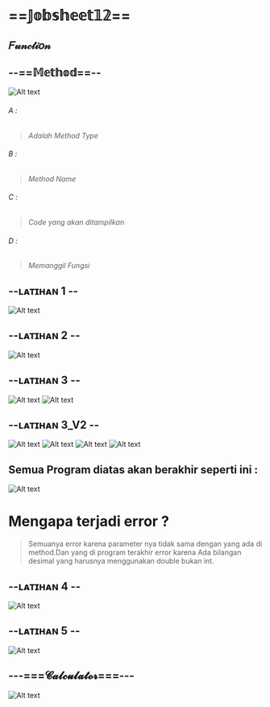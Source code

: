 # ==𝕁𝕠𝕓𝕤𝕙𝕖𝕖𝕥𝟙𝟚==
## 𝐹𝓊𝓃𝒸𝓉𝒾𝑜𝓃

## --==𝕄𝕖𝕥𝕙𝕠𝕕==--
![Alt text](https://github.com/Syihabuddinsanni/Jobsheet12_Function/blob/master/Method.png)
###### *A* :
>_Adalah Method Type_
###### *B* :
>_Method Name_
###### *C* :
>_Code yang akan ditampilkan_
###### *D* :
>_Memanggil Fungsi_


## --ʟᴀᴛɪʜᴀɴ 1 -- 
![Alt text](https://github.com/Syihabuddinsanni/Jobsheet12_Function/blob/master/Latihan.png)


## --ʟᴀᴛɪʜᴀɴ 2 --  
![Alt text](https://github.com/Syihabuddinsanni/Jobsheet12_Function/blob/master/L2.png)

## --ʟᴀᴛɪʜᴀɴ 3 -- 
![Alt text](https://github.com/Syihabuddinsanni/Jobsheet12_Function/blob/master/Latihan3.png)
![Alt text](https://github.com/Syihabuddinsanni/Jobsheet12_Function/blob/master/L3A_4.png)
 

## --ʟᴀᴛɪʜᴀɴ 3_V2 --
![Alt text](https://github.com/Syihabuddinsanni/Jobsheet12_Function/blob/master/L3A1.png)
![Alt text](https://github.com/Syihabuddinsanni/Jobsheet12_Function/blob/master/L3A2.png)
![Alt text](https://github.com/Syihabuddinsanni/Jobsheet12_Function/blob/master/L3A3.png)
![Alt text](https://github.com/Syihabuddinsanni/Jobsheet12_Function/blob/master/L3A.png)
## **Semua Program diatas akan berakhir seperti ini :**


![Alt text](https://github.com/Syihabuddinsanni/Jobsheet12_Function/blob/master/L3A_4.png)
# Mengapa terjadi error ?
>Semuanya error karena parameter nya tidak sama dengan yang ada di method.Dan yang di program terakhir error karena
Ada bilangan desimal yang harusnya menggunakan double bukan int.

## --ʟᴀᴛɪʜᴀɴ 4 -- 
![Alt text](https://github.com/Syihabuddinsanni/Jobsheet12_Function/blob/master/L4.png)


## --ʟᴀᴛɪʜᴀɴ 5 -- 
![Alt text](https://github.com/Syihabuddinsanni/Jobsheet12_Function/blob/master/L5.png)

## ---===𝓒𝓪𝓵𝓬𝓾𝓵𝓪𝓽𝓸𝓻===---
![Alt text](https://github.com/Syihabuddinsanni/Jobsheet12_Function/blob/master/CalculatorKu.png)

